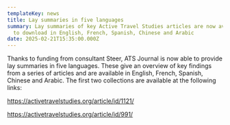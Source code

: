 ```yaml
---
templateKey: news
title: Lay summaries in five languages
summary: Lay summaries of key Active Travel Studies articles are now available
  to download in English, French, Spanish, Chinese and Arabic
date: 2025-02-21T15:35:00.000Z
---
```

Thanks to funding from consultant Steer, ATS Journal is now able to provide lay summaries in five languages. These give an overview of key findings from a series of articles and are available in English, French, Spanish, Chinese and Arabic. The first two collections are available at the following links:

<https://activetravelstudies.org/article/id/1121/>

<https://activetravelstudies.org/article/id/991/>
